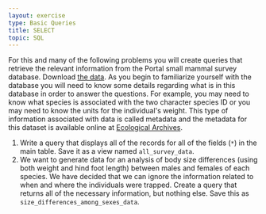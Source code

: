 ```yaml
---
layout: exercise
type: Basic Queries
title: SELECT
topic: SQL
---
```


For this and many of the following problems you will create queries that
retrieve the relevant information from the Portal small mammal survey database.
Download [the data](https://ndownloader.figshare.com/files/2292171). As you
begin to familiarize yourself with the database you will need to know some
details regarding what is in this database in order to answer the questions. For
example, you may need to know what species is associated with the two character
species ID or you may need to know the units for the individual's weight. This
type of information associated with data is called metadata and the metadata for
this dataset is available online
at [Ecological Archives](http://esapubs.org/archive/ecol/E090/118/metadata.htm).

1.  Write a query that displays all of the records for all of the fields (`*`)
    in the main table. Save it as a view named `all_survey_data`.
2.  We want to generate data for an analysis of body size differences (using
    both weight and hind foot length) between males and females of each
    species. We have decided that we can ignore the information related to when
    and where the individuals were trapped. Create a query that returns all of
    the necessary information, but nothing else. Save this as
    `size_differences_among_sexes_data`.

